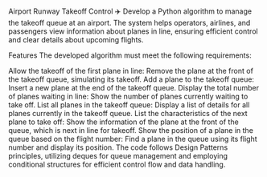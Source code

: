 Airport
Runway Takeoff Control ✈️ 
Develop a Python algorithm to manage the takeoff queue at an airport. The system helps operators, airlines, and passengers view information about planes in line, ensuring efficient control and clear details about upcoming flights.

Features The developed algorithm must meet the following requirements:

Allow the takeoff of the first plane in line: Remove the plane at the front of the takeoff queue, simulating its takeoff. Add a plane to the takeoff queue: Insert a new plane at the end of the takeoff queue. Display the total number of planes waiting in line: Show the number of planes currently waiting to take off. List all planes in the takeoff queue: Display a list of details for all planes currently in the takeoff queue. List the characteristics of the next plane to take off: Show the information of the plane at the front of the queue, which is next in line for takeoff. Show the position of a plane in the queue based on the flight number: Find a plane in the queue using its flight number and display its position. The code follows Design Patterns principles, utilizing deques for queue management and employing conditional structures for efficient control flow and data handling.

